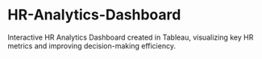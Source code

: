 # HR-Analytics-Dashboard
Interactive HR Analytics Dashboard created in Tableau, visualizing key HR metrics and improving decision-making efficiency.

